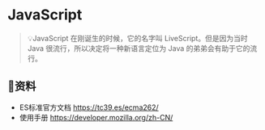 # JavaScript

> 💡JavaScript 在刚诞生的时候，它的名字叫 LiveScript。但是因为当时 Java 很流行，所以决定将一种新语言定位为 Java 的弟弟会有助于它的流行。


## 🔖资料

-   ES标准官方文档
    <https://tc39.es/ecma262/>
-   使用手册
    <https://developer.mozilla.org/zh-CN/>
